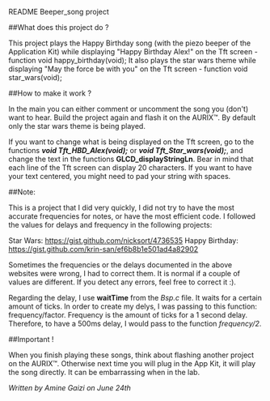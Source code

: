 README Beeper_song project

##What does this project do ? 

This project plays the Happy Birthday song (with the piezo beeper of the Application Kit) while displaying "Happy Birthday Alex!" on the Tft screen - function void happy_birthday(void);
It also plays the star wars theme while displaying "May the force be with you" on the Tft screen - function void star_wars(void);


##How to make it work ?

In the main you can either comment or uncomment the song you (don't) want to hear. Build the project again and flash it on the AURIX™.
By default only the star wars theme is being played. 

If you want to change what is being displayed on the Tft screen, go to the functions ***void Tft_HBD_Alex(void);*** or ***void Tft_Star_wars(void);***, and change the text in the functions 
**GLCD_displayStringLn**. Bear in mind that each line of the Tft screen can display 20 characters. If you want to have your text centered, you might need to pad your string with spaces. 

##Note: 

This is a project that I did very quickly, I did not try to have the most accurate frequencies for notes, or have the most efficient code.
I followed the values for delays and frequency in the following projects:

Star Wars: https://gist.github.com/nicksort/4736535
Happy Birthday: https://gist.github.com/krin-san/ef6b8b1e501ad4a82902

Sometimes the frequencies or the delays documented in the above websites were wrong, I had to correct them. It is normal if a couple of values are different.
If you detect any errors, feel free to correct it :). 

Regarding the delay, I use **waitTime** from the _Bsp.c_ file. It waits for a certain amount of ticks. In order to create my delys, I was passing to this function: frequency/factor. 
Frequency is the amount of ticks for a 1 second delay. Therefore, to have a 500ms delay, I would pass to the function _frequency/2_.

##Important !

When you finish playing these songs, think about flashing another project on the AURIX™. Otherwise next time you will plug in the App Kit, it will play the song directly. It can be embarrassing when in the lab. 


_Written by Amine Gaizi on June 24th_
